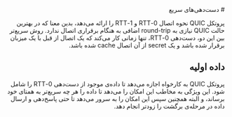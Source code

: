<div dir="rtl">
# دست‌دهی‌های سریع

پروتکل QUIC نحوه اتصال 0-RTT و 1-RTT را ارائه می‌دهد، بدین معنا که در بهترین حالت QUIC نیازی به round-trip اضافی به هنگام برقراری اتصال ندارد. روش سریع‌تر بین این دو، دست‌دهی 0-RTT، تنها زمانی کار می‌کند که یک اتصال از قبل با یک میزبان برقرار شده باشد و یک secret از آن اتصال cache شده باشد.

## داده اولیه

پروتکل QUIC به کارخواه اجازه می‌دهد تا داده‌ی موجود از دست‌دهی 0-RTT را شامل شود. این ویژگی به مخاطب این امکان را می‌دهد تا داده را هر چه سریع‌تر به همتای خود برساند، و البته  همچنین سپس این امکان را به سرور می‌دهد تا حتی پاسخ‌دهی و ارسال داده در مرحله‌ی برگشت را زودتر انجام دهد.
</div>
